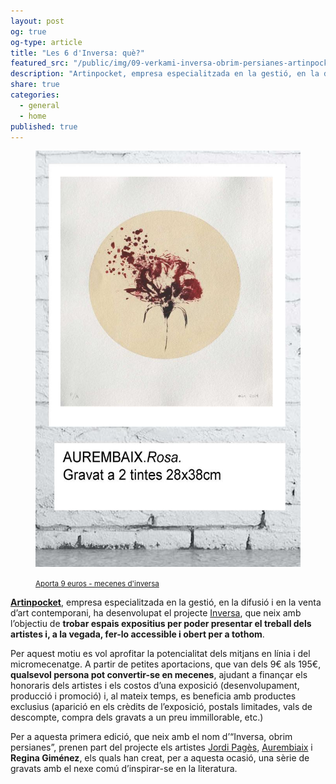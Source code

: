 ```yaml
---
layout: post
og: true
og-type: article
title: "Les 6 d'Inversa: què?"
featured_src: "/public/img/09-verkami-inversa-obrim-persianes-artinpocket-aurembaix.jpg"
description: "Artinpocket, empresa especialitzada en la gestió, en la difusió i en la venta d’art contemporani, ha desenvolupat el projecte Inversa, que neix amb l’objectiu de trobar espais expositius per poder presentar el treball dels artistes i, a la vegada, fer-lo accessible i obert per a tothom."
share: true
categories:
  - general
  - home
published: true
---
```


<figure class="text-center">
	<img src="/public/img/09-verkami-inversa-obrim-persianes-artinpocket-aurembaix.jpg" alt="Aportació de 9 euros - mecenes d'inversa" title="Aportació de 9 euros - mecenes d'inversa">
	<figcaption>
		<p><small><i class="fa fa-credit-card"></i> <a href="http://www.verkami.com/projects/11057-inversa-obrim-persianes" title="Aporta 9 euros - mecenes d'inversa">Aporta 9 euros - mecenes d'inversa</a></small></p>
	</figcaption>
</figure>

**[Artinpocket](http://www.artinpocket.cat/)**, empresa especialitzada en la gestió, en la difusió i en la venta d’art contemporani, ha desenvolupat el projecte [Inversa](http://www.verkami.com/projects/11057-inversa-obrim-persianes), que neix amb l’objectiu de **trobar espais expositius per poder presentar el treball dels artistes i, a la vegada, fer-lo accessible i obert per a tothom**. 

<!--more-->

Per aquest motiu es vol aprofitar la potencialitat dels mitjans en línia i del micromecenatge. A partir de petites aportacions, que van dels 9€ als 195€, **qualsevol persona pot convertir-se en mecenes**, ajudant a finançar els honoraris dels artistes i els costos d’una exposició (desenvolupament, producció i promoció) i, al mateix temps, es beneficia amb productes exclusius (aparició en els crèdits de l’exposició, postals limitades, vals de descompte, compra dels gravats a un preu immillorable, etc.)

Per a aquesta primera edició, que neix amb el nom d’“Inversa, obrim persianes”, prenen part del projecte els artistes [Jordi Pagès](https://www.jordipages.cat/), [Aurembiaix](http://www.artinpocket.cat/etiqueta-producto/aurembiaix-sabate/) i **Regina Giménez**, els quals han creat, per a aquesta ocasió, una sèrie de gravats amb el nexe comú d’inspirar-se en la literatura. 